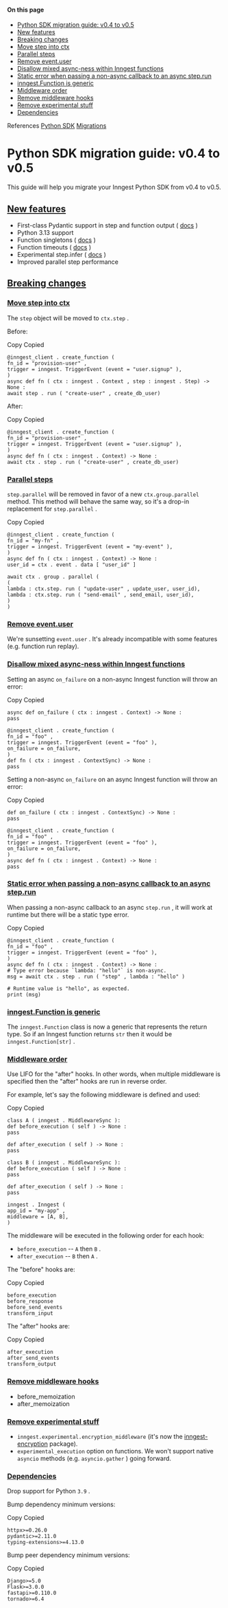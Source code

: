 #### On this page

- [Python SDK migration guide: v0.4 to v0.5](\docs\reference\python\migrations\v0.4-to-v0.5#python-sdk-migration-guide-v0-4-to-v0-5)
- [New features](\docs\reference\python\migrations\v0.4-to-v0.5#new-features)
- [Breaking changes](\docs\reference\python\migrations\v0.4-to-v0.5#breaking-changes)
- [Move step into ctx](\docs\reference\python\migrations\v0.4-to-v0.5#move-step-into-ctx)
- [Parallel steps](\docs\reference\python\migrations\v0.4-to-v0.5#parallel-steps)
- [Remove event.user](\docs\reference\python\migrations\v0.4-to-v0.5#remove-event-user)
- [Disallow mixed async-ness within Inngest functions](\docs\reference\python\migrations\v0.4-to-v0.5#disallow-mixed-async-ness-within-inngest-functions)
- [Static error when passing a non-async callback to an async step.run](\docs\reference\python\migrations\v0.4-to-v0.5#static-error-when-passing-a-non-async-callback-to-an-async-step-run)
- [inngest.Function is generic](\docs\reference\python\migrations\v0.4-to-v0.5#inngest-function-is-generic)
- [Middleware order](\docs\reference\python\migrations\v0.4-to-v0.5#middleware-order)
- [Remove middleware hooks](\docs\reference\python\migrations\v0.4-to-v0.5#remove-middleware-hooks)
- [Remove experimental stuff](\docs\reference\python\migrations\v0.4-to-v0.5#remove-experimental-stuff)
- [Dependencies](\docs\reference\python\migrations\v0.4-to-v0.5#dependencies)

References [Python SDK](\docs\reference\python) [Migrations](\docs\reference\python\migrations\v0.4-to-v0.5)

# Python SDK migration guide: v0.4 to v0.5

This guide will help you migrate your Inngest Python SDK from v0.4 to v0.5.

## [New features](\docs\reference\python\migrations\v0.4-to-v0.5#new-features)

- First-class Pydantic support in step and function output ( [docs](\docs\reference\python\guides\pydantic) )
- Python 3.13 support
- Function singletons ( [docs](\docs\guides\singleton) )
- Function timeouts ( [docs](\docs\features\inngest-functions\cancellation\cancel-on-timeouts) )
- Experimental step.infer ( [docs](\docs\features\inngest-functions\steps-workflows\step-ai-orchestration) )
- Improved parallel step performance

## [Breaking changes](\docs\reference\python\migrations\v0.4-to-v0.5#breaking-changes)

### [Move step into ctx](\docs\reference\python\migrations\v0.4-to-v0.5#move-step-into-ctx)

The `step` object will be moved to `ctx.step` .

Before:

Copy Copied

```
@inngest_client . create_function (
fn_id = "provision-user" ,
trigger = inngest. TriggerEvent (event = "user.signup" ),
)
async def fn ( ctx : inngest . Context , step : inngest . Step) -> None :
await step . run ( "create-user" , create_db_user)
```

After:

Copy Copied

```
@inngest_client . create_function (
fn_id = "provision-user" ,
trigger = inngest. TriggerEvent (event = "user.signup" ),
)
async def fn ( ctx : inngest . Context) -> None :
await ctx . step . run ( "create-user" , create_db_user)
```

### [Parallel steps](\docs\reference\python\migrations\v0.4-to-v0.5#parallel-steps)

`step.parallel` will be removed in favor of a new `ctx.group.parallel` method. This method will behave the same way, so it's a drop-in replacement for `step.parallel` .

Copy Copied

```
@inngest_client . create_function (
fn_id = "my-fn" ,
trigger = inngest. TriggerEvent (event = "my-event" ),
)
async def fn ( ctx : inngest . Context) -> None :
user_id = ctx . event . data [ "user_id" ]

await ctx . group . parallel (
(
lambda : ctx.step. run ( "update-user" , update_user, user_id),
lambda : ctx.step. run ( "send-email" , send_email, user_id),
)
)
```

### [Remove event.user](\docs\reference\python\migrations\v0.4-to-v0.5#remove-event-user)

We're sunsetting `event.user` . It's already incompatible with some features (e.g. function run replay).

### [Disallow mixed async-ness within Inngest functions](\docs\reference\python\migrations\v0.4-to-v0.5#disallow-mixed-async-ness-within-inngest-functions)

Setting an async `on_failure` on a non-async Inngest function will throw an error:

Copy Copied

```
async def on_failure ( ctx : inngest . Context) -> None :
pass

@inngest_client . create_function (
fn_id = "foo" ,
trigger = inngest. TriggerEvent (event = "foo" ),
on_failure = on_failure,
)
def fn ( ctx : inngest . ContextSync) -> None :
pass
```

Setting a non-async `on_failure` on an async Inngest function will throw an error:

Copy Copied

```
def on_failure ( ctx : inngest . ContextSync) -> None :
pass

@inngest_client . create_function (
fn_id = "foo" ,
trigger = inngest. TriggerEvent (event = "foo" ),
on_failure = on_failure,
)
async def fn ( ctx : inngest . Context) -> None :
pass
```

### [Static error when passing a non-async callback to an async step.run](\docs\reference\python\migrations\v0.4-to-v0.5#static-error-when-passing-a-non-async-callback-to-an-async-step-run)

When passing a non-async callback to an async `step.run` , it will work at runtime but there will be a static type error.

Copy Copied

```
@inngest_client . create_function (
fn_id = "foo" ,
trigger = inngest. TriggerEvent (event = "foo" ),
)
async def fn ( ctx : inngest . Context) -> None :
# Type error because `lambda: "hello"` is non-async.
msg = await ctx . step . run ( "step" , lambda : "hello" )

# Runtime value is "hello", as expected.
print (msg)
```

### [inngest.Function is generic](\docs\reference\python\migrations\v0.4-to-v0.5#inngest-function-is-generic)

The `inngest.Function` class is now a generic that represents the return type. So if an Inngest function returns `str` then it would be `inngest.Function[str]` .

### [Middleware order](\docs\reference\python\migrations\v0.4-to-v0.5#middleware-order)

Use LIFO for the "after" hooks. In other words, when multiple middleware is specified then the "after" hooks are run in reverse order.

For example, let's say the following middleware is defined and used:

Copy Copied

```
class A ( inngest . MiddlewareSync ):
def before_execution ( self ) -> None :
pass

def after_execution ( self ) -> None :
pass

class B ( inngest . MiddlewareSync ):
def before_execution ( self ) -> None :
pass

def after_execution ( self ) -> None :
pass

inngest . Inngest (
app_id = "my-app" ,
middleware = [A, B],
)
```

The middleware will be executed in the following order for each hook:

- `before_execution` -- `A` then `B` .
- `after_execution` -- `B` then `A` .

The "before" hooks are:

Copy Copied

```
before_execution
before_response
before_send_events
transform_input
```

The "after" hooks are:

Copy Copied

```
after_execution
after_send_events
transform_output
```

### [Remove middleware hooks](\docs\reference\python\migrations\v0.4-to-v0.5#remove-middleware-hooks)

- before\_memoization
- after\_memoization

### [Remove experimental stuff](\docs\reference\python\migrations\v0.4-to-v0.5#remove-experimental-stuff)

- `inngest.experimental.encryption_middleware` (it's now the [inngest-encryption](https://pypi.org/project/inngest-encryption/) package).
- `experimental_execution` option on functions. We won't support native `asyncio` methods (e.g. `asyncio.gather` ) going forward.

### [Dependencies](\docs\reference\python\migrations\v0.4-to-v0.5#dependencies)

Drop support for Python `3.9` .

Bump dependency minimum versions:

Copy Copied

```
httpx>=0.26.0
pydantic>=2.11.0
typing-extensions>=4.13.0
```

Bump peer dependency minimum versions:

Copy Copied

```
Django>=5.0
Flask>=3.0.0
fastapi>=0.110.0
tornado>=6.4
```